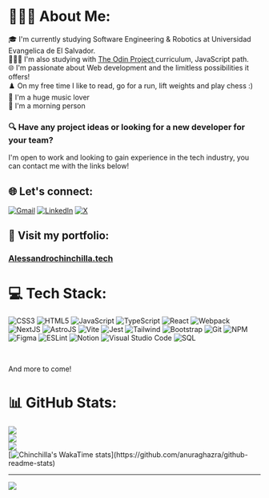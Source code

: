 # 🙋🏽‍♂️ About Me:
🎓 I'm currently studying Software Engineering & Robotics at Universidad Evangelica de El Salvador. <br>👨🏽‍💻 I'm also studying with <a href="https://www.theodinproject.com/dashboard">The Odin Project </a>curriculum, JavaScript path.<br>🌐 I'm passionate about Web development and the limitless possibilities it offers!<br>♟️ On my free time I like to read, go for a run, lift weights and play chess :)<br>🎵 I'm a huge music lover <br>🌅 I'm a morning person 

### 🔍 Have any project ideas or looking for a new developer for your team?
I'm open to work and looking to gain experience in the tech industry, you can contact me with the links below!

## 🌐 Let's connect:

[![Gmail](https://img.shields.io/badge/Gmail-D14836?style=for-the-badge&logo=gmail&logoColor=white)](https://mail.google.com/mail/?view=cm&to=alessandroch.dev@gmail.com)
[![LinkedIn](https://img.shields.io/badge/linkedin-%230077B5.svg?style=for-the-badge&logo=linkedin&logoColor=white)](https://linkedin.com/in/alessandro-chinchilla-)
[![X](https://img.shields.io/badge/X-%23000000.svg?style=for-the-badge&logo=X&logoColor=white)](https://x.com/chnchia_)

## 💼 Visit my portfolio: 
### <a href="https://alessandrochinchilla.tech/">Alessandrochinchilla.tech</a>


# 💻 Tech Stack:
![CSS3](https://img.shields.io/badge/css3-%231572B6.svg?style=for-the-badge&logo=css3&logoColor=white) 
![HTML5](https://img.shields.io/badge/html5-%23E34F26.svg?style=for-the-badge&logo=html5&logoColor=white) 
![JavaScript](https://img.shields.io/badge/javascript-%23323330.svg?style=for-the-badge&logo=javascript&logoColor=%23F7DF1E)
![TypeScript](https://img.shields.io/badge/TypeScript-007ACC?style=for-the-badge&logo=typescript&logoColor=white)
![React](https://img.shields.io/badge/react-%2320232a.svg?style=for-the-badge&logo=react&logoColor=%2361DAFB) 
![Webpack](https://img.shields.io/badge/webpack-%238DD6F9.svg?style=for-the-badge&logo=webpack&logoColor=black)
![NextJS](https://img.shields.io/badge/next%20js-000000?style=for-the-badge&logo=nextdotjs&logoColor=white)
![AstroJS](https://img.shields.io/badge/Astro-0C1222?style=for-the-badge&logo=astro&logoColor=FDFDFE)
![Vite](https://img.shields.io/badge/Vite-B73BFE?style=for-the-badge&logo=vite&logoColor=FFD62E)
![Jest](https://img.shields.io/badge/-jest-%23C21325?style=for-the-badge&logo=jest&logoColor=white)
![Tailwind](https://img.shields.io/badge/Tailwind_CSS-38B2AC?style=for-the-badge&logo=tailwind-css&logoColor=white)
![Bootstrap](https://img.shields.io/badge/bootstrap-%238511FA.svg?style=for-the-badge&logo=bootstrap&logoColor=white) 
![Git](https://img.shields.io/badge/git-%23F05033.svg?style=for-the-badge&logo=git&logoColor=white)
![NPM](https://img.shields.io/badge/NPM-%23CB3837.svg?style=for-the-badge&logo=npm&logoColor=white) 
![Figma](https://img.shields.io/badge/figma-%23F24E1E.svg?style=for-the-badge&logo=figma&logoColor=white) ![ESLint](https://img.shields.io/badge/ESLint-4B3263?style=for-the-badge&logo=eslint&logoColor=white) ![Notion](https://img.shields.io/badge/Notion-%23000000.svg?style=for-the-badge&logo=notion&logoColor=white)
![Visual Studio Code](https://img.shields.io/badge/Visual%20Studio%20Code-0078d7.svg?style=for-the-badge&logo=visual-studio-code&logoColor=white)
![SQL](https://img.shields.io/badge/MySQL-005C84?style=for-the-badge&logo=mysql&logoColor=white)

<br>

And more to come!
# 📊 GitHub Stats:
![](https://github-readme-stats.vercel.app/api?username=Chinchilla15&theme=tokyonight&hide_border=false&include_all_commits=false&count_private=false)<br/>
![](https://github-readme-streak-stats.herokuapp.com/?user=Chinchilla15&theme=tokyonight&hide_border=false)<br/>
![](https://github-readme-stats.vercel.app/api/top-langs/?username=Chinchilla15&theme=tokyonight&hide_border=false&include_all_commits=false&count_private=false&layout=pie)<br/>
[![Chinchilla's WakaTime stats](https://github-readme-stats.vercel.app/api/wakatime?username=Chinchilla&theme=tokyonight&hide_progress=true&custom_title=Coding...)](https://github.com/anuraghazra/github-readme-stats)


---
[![](https://visitcount.itsvg.in/api?id=Chinchilla15&icon=5&color=1)](https://visitcount.itsvg.in)

<!-- Proudly created with GPRM ( https://gprm.itsvg.in ) -->
